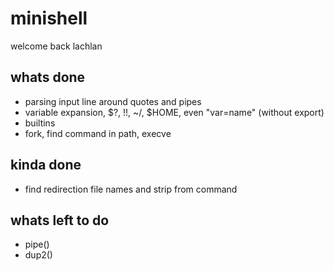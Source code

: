 # minishell

welcome back lachlan

## whats done

* parsing input line around quotes and pipes
* variable expansion, $?, !!, ~/, $HOME, even "var=name" (without export)
* builtins
* fork, find command in path, execve

## kinda done

* find redirection file names and strip from command

## whats left to do

* pipe()
* dup2()
